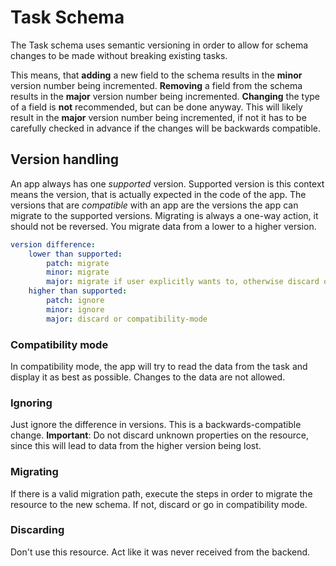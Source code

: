 # Task Schema

The Task schema uses semantic versioning in order to allow for schema changes to
be made without breaking existing tasks.

This means, that **adding** a new field to the schema results in the **minor**
version number being incremented. **Removing** a field from the schema results
in the **major** version number being incremented. **Changing** the type of a
field is **not** recommended, but can be done anyway. This will likely result in
the **major** version number being incremented, if not it has to be carefully
checked in advance if the changes will be backwards compatible.

## Version handling

An app always has one _supported_ version. Supported version is this context
means the version, that is actually expected in the code of the app. The
versions that are _compatible_ with an app are the versions the app can migrate
to the supported versions. Migrating is always a one-way action, it should not
be reversed. You migrate data from a lower to a higher version.

```yaml
version difference:
    lower than supported:
        patch: migrate
        minor: migrate
        major: migrate if user explicitly wants to, otherwise discard or go in compatibility-mode
    higher than supported:
        patch: ignore
        minor: ignore
        major: discard or compatibility-mode
```

### Compatibility mode

In compatibility mode, the app will try to read the data from the task and
display it as best as possible. Changes to the data are not allowed.

### Ignoring

Just ignore the difference in versions. This is a backwards-compatible change.
**Important**: Do not discard unknown properties on the resource, since this
will lead to data from the higher version being lost.

### Migrating

If there is a valid migration path, execute the steps in order to migrate the
resource to the new schema. If not, discard or go in compatibility mode.

### Discarding

Don't use this resource. Act like it was never received from the backend.
